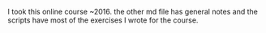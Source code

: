I took this online course ~2016. the other md file has general notes and the
scripts have most of the exercises I wrote for the course.
